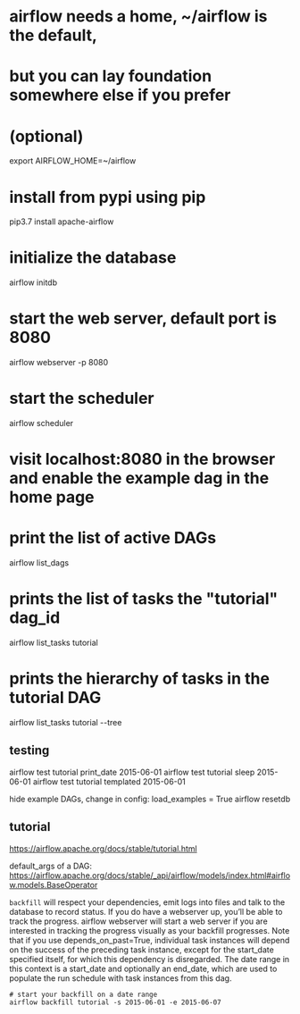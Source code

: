 # airflow needs a home, ~/airflow is the default,
# but you can lay foundation somewhere else if you prefer
# (optional)
export AIRFLOW_HOME=~/airflow

# install from pypi using pip
pip3.7 install apache-airflow

# initialize the database
airflow initdb

# start the web server, default port is 8080
airflow webserver -p 8080

# start the scheduler
airflow scheduler

# visit localhost:8080 in the browser and enable the example dag in the home page


# print the list of active DAGs
airflow list_dags

# prints the list of tasks the "tutorial" dag_id
airflow list_tasks tutorial

# prints the hierarchy of tasks in the tutorial DAG
airflow list_tasks tutorial --tree


## testing
airflow test tutorial print_date 2015-06-01
airflow test tutorial sleep 2015-06-01
airflow test tutorial templated 2015-06-01


hide example DAGs, change in config:
    load_examples = True
    airflow resetdb


## tutorial
https://airflow.apache.org/docs/stable/tutorial.html

default_args of a DAG:
    https://airflow.apache.org/docs/stable/_api/airflow/models/index.html#airflow.models.BaseOperator


`backfill` will respect your dependencies, emit logs into files and talk to the database to record status. If you do have a webserver up, you’ll be able to track the progress. airflow webserver will start a web server if you are interested in tracking the progress visually as your backfill progresses.
Note that if you use depends_on_past=True, individual task instances will depend on the success of the preceding task instance, except for the start_date specified itself, for which this dependency is disregarded.
The date range in this context is a start_date and optionally an end_date, which are used to populate the run schedule with task instances from this dag.

    # start your backfill on a date range
    airflow backfill tutorial -s 2015-06-01 -e 2015-06-07
